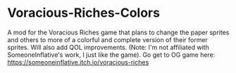 # Voracious-Riches-Colors
A mod for the Voracious Riches game that plans to change the paper sprites and others to more of a colorful and complete version of their former sprites. Will also add QOL improvements. (Note: I'm not affiliated with SomeoneInflative's work, I just like the game). Go get to OG game here: https://someoneinflative.itch.io/voracious-riches

